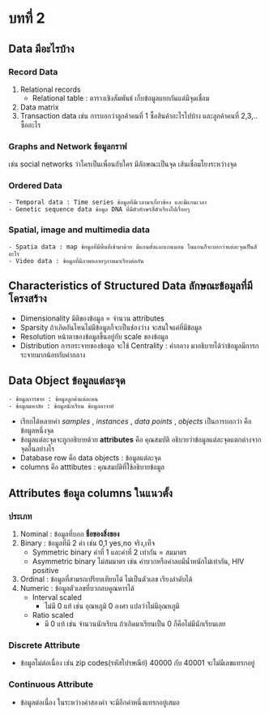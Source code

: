 # บทที่ 2 
## Data มีอะไรบ้าง 
### Record Data
1. Relational records 
    - Relational table : ตารางเชิงสัมพันธ์ เก็บข้อมูลแยกกันแต่มีจุดเชื่อม 
2. Data matrix
3. Transaction data เช่น การบอกว่าลูกค้าคนที่ 1 ซื้อสินค้าอะไรไปบ้าง และลูกค้าคนที่ 2,3,.. ซื้ออะไร
### Graphs and Network ข้อมูลกราฟ
เช่น social networks ว่าใครเป็นเพื่อนกับใคร มีลักษณะเป็นจุด เส้นเชื่อมโยงระหว่างจุด
### Ordered Data
    - Temporal data : Time series ข้อมูลที่มีเวลามาเกี่ยวข้อง และมีแกนเวลา
    - Genetic sequence data ข้อมูล DNA ที่มีตัวอักษรสี่ตัวเรียงไปเรื่อยๆ
### Spatial, image and multimedia data
    - Spatia data : map ข้อมูลที่มีพื้นที่เข้ามาด้วย มีแกนตั้งและแกนนอน ในแกนก็จะบอกว่าแต่ละจุดเป็นสีอะไร
    - Video data : ข้อมูลที่มีภาพหลายๆภาพมาเรียงต่อกัน 
## Characteristics of Structured Data ลักษณะข้อมูลที่มีโครงสร้าง
* Dimensionality มิติของข้อมูล = จำนวน attributes
* Sparsity ถ้าเกิดอันไหนไม่มีข้อมูลก็จะเป็นช่องว่าง จะสนใจแค่ที่มีข้อมูล
* Resolution หน้าตาของข้อมูลขึ้นอยู่กับ scale ของข้อมูล
* Distribution การกระจายของข้อมูล จะใช้ Centrality : ค่ากลาง มาอธิบายได้ว่าข้อมูลมีการกระจายมากน้อยกับค่ากลาง
## Data Object ข้อมูลแต่ละจุด
    - ข้อมูลการขาย : ข้อมูลลูกค้าแต่ละคน 
    - ข้อมูลมหาลัย : ข้อมูลนักเรียน ข้อมูลอาจาย์ 
* เรียกได้หลายคำ _samples_ , _instances_ , _data points_ , _objects_ เป็นการบอกว่า คือ ข้อมูลหนึ่งจุด
* ข้อมูลแต่ละจุดจะถูกอธิบายด้วย __attributes__ คือ คุณสมบัติ อธิบายว่าข้อมูลแต่ละจุดแตกต่างจากจุดอื่นอย่างไร 
* Database row คือ data objects : ข้อมูลแต่ละจุด
* columns คือ atttibutes : คุณสมบัติที่ใช้อธิบายข้อมูล
## Attributes ข้อมูล columns ในแนวตั้ง 
### ประเภท 
1. Nominal : ข้อมูลที่บอก __ชื่อของสิ่งของ__ 
2. Binary : ข้อมูลที่มี 2 ค่า เช่น 0,1 yes,no จริง,เท็จ
    - Symmetric binary ค่าที่ 1 และค่าที่ 2 เท่ากัน = สมมาตร
    - Asymmetric binary ไม่สมมาตร เช่น ค่าบวกหรือค่าลบมีน้ำหนักไม่เท่ากัน, HIV positive
3. Ordinal : ข้อมูลที่สามรถเปรียบเทียบได้ ไม่เป็นตัวเลข เรียงลำดับได้
4. Numeric : ข้อมูลตัวเลขที่บวกลบคูณหารได้ 
    - Interval scaled
        -  ไม่มี 0 แท้ เช่น อุณหภูมิ 0 องศา แปลว่าไม่มีอุณหภูมิ
    - Ratio scaled
        -  มี 0 แท้ เช่น จำนวนนักเรียน ถ้าเกิดมาเรียนเป็น 0 ก็คือไม่มีนักเรียนเลย
### Discrete Attribute
  * ข้อมูลไม่ต่อเนื่อง เช่น zip codes(รหัสไปรษณีย์) 40000 กับ 40001 จะไม่มีเลขแทรกอยู่
### Continuous Attribute
  * ข้อมูลต่อเนื่อง ในระหว่างค่าสองค่า จะมีอีกค่าหนึ่งแทรกอยู่เสมอ    
